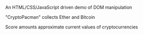 An HTML/CSS/JavaScript driven demo of DOM manipulation

"CryptoPacman" collects Ether and Bitcoin

Score amounts approximate current values of cryptocurrencies
